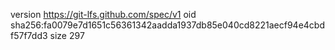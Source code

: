 version https://git-lfs.github.com/spec/v1
oid sha256:fa0079e7d1651c56361342aadda1937db85e040cd8221aecf94e4cbdf57f7dd3
size 297
